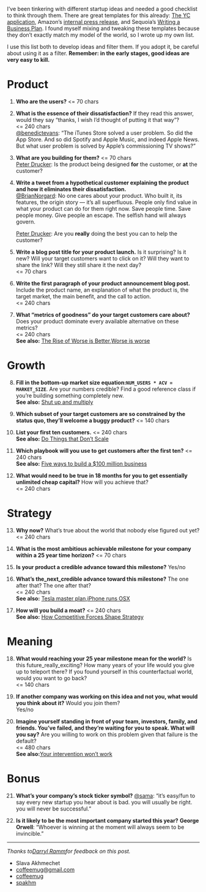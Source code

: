 I’ve been tinkering with different startup ideas and needed a good checklist to think through them. There are great templates for this already: [The YC application](https://apply.ycombinator.com/), Amazon’s [internal press release](https://www.quora.com/What-is-Amazons-approach-to-product-development-and-product-management/answer/Ian-McAllister), and Sequoia’s [Writing a Business Plan](https://www.sequoiacap.com/article/writing-a-business-plan/). I found myself mixing and tweaking these templates because they don’t exactly match my model of the world, so I wrote up my own list.

I use this list both to develop ideas and filter them. If you adopt it, be careful about using it as a filter. __Remember: in the early stages, good ideas are very easy to kill.__

Product
=======

1.  __Who are the users?__
    <= 70 chars
    
    
2.  __What is the essence of their dissatisfaction?__ If they read this answer, would they say “thanks, I wish I’d thought of putting it that way”?  
    <= 240 chars  
    [@benedictevans](https://twitter.com/benedictevans/status/1110538673873805314): “The iTunes Store solved a user problem. So did the App Store. And so did Spotify and Apple Music, and indeed Apple News. But what user problem is solved by Apple’s commissioning TV shows?”
    
    
3.  __What are you building for them?__
    <= 70 chars  
    [Peter Drucker](https://www.amazon.com/Effective-Executive-Definitive-Harperbusiness-Essentials/dp/0060833459/): Is the product being designed **for** the customer, or **at** the customer?
    
    
4.  __Write a tweet from a hypothetical customer explaining the product and how it eliminates their dissatisfaction.__  
    [@BrianNorgard](https://twitter.com/BrianNorgard/status/1110915013085028353): No one cares about your product. Who built it, its features, the origin story — it’s all superfluous. People only find value in what your product can do for them right now. Save people time. Save people money. Give people an escape. The selfish hand will always govern.  
    
    
    [Peter Drucker](https://www.amazon.com/Effective-Executive-Definitive-Harperbusiness-Essentials/dp/0060833459/): Are you **really** doing the best you can to help the customer?
    
    
5.  __Write a blog post title for your product launch.__ Is it surprising? Is it new? Will your target customers want to click on it? Will they want to share the link? Will they still share it the next day?  
    <= 70 chars
    
    
6.  __Write the first paragraph of your product announcement blog post.__ Include the product name, an explanation of what the product is, the target market, the main benefit, and the call to action.  
    <= 240 chars
    
    
7.  __What “metrics of goodness” do your target customers care about?__ Does your product dominate every available alternative on these metrics?  
    <= 240 chars  
    **See also:** [The Rise of Worse is Better](https://www.jwz.org/doc/worse-is-better.html),[Worse is worse](https://www.artima.com/weblogs/viewpost.jsp?thread=24807)

Growth
======

8.  __Fill in the bottom-up market size equation:`NUM_USERS * ACV = MARKET_SIZE`__. Are your numbers credible? Find a good reference class if you’re building something completely new.  
    **See also:** [Shut up and multiply](https://wiki.lesswrong.com/wiki/Shut_up_and_multiply)
    
    
9.  __Which subset of your target customers are so constrained by the status quo, they’ll welcome a buggy product?__
    <= 140 chars
    
    
10.  __List your first ten customers.__
    <= 240 chars  
    **See also:** [Do Things that Don’t Scale](http://paulgraham.com/ds.html)
    
    
11.  __Which playbook will you use to get customers after the first ten?__
    <= 240 chars  
    **See also:** [Five ways to build a $100 million business](http://christophjanz.blogspot.com/2014/10/five-ways-to-build-100-million-business.html)
    
    
12. __What would need to be true in 18 months for you to get essentially unlimited cheap capital?__ How will you achieve that?  
    <= 240 chars


Strategy
========

13.  __Why now?__ What’s true about the world that nobody else figured out yet?  
    <= 240 chars
    
    
14. __What is the most ambitious achievable milestone for your company within a 25 year time horizon?__
    <= 70 chars
    
    
15. __Is your product a credible advance toward this milestone?__
    Yes/no
    
16. __What’s the_next_credible advance toward this milestone?__ The one after that? The one after that?  
    <= 240 chars  
    **See also:** [Tesla master plan](https://twitter.com/spakhm/status/1111411471869595648),[iPhone runs OSX](https://twitter.com/stevesi/status/1111092932252041216)
    
    
17. __How will you build a moat?__
    <= 240 chars  
    **See also:** [How Competitive Forces Shape Strategy](https://hbr.org/1979/03/how-competitive-forces-shape-strategy)

Meaning
=======

18. __What would reaching your 25 year milestone mean for the world?__ Is this future_really_exciting? How many years of your life would you give up to teleport there? If you found yourself in this counterfactual world, would you want to go back?  
    <= 140 chars
    
    
19. __If another company was working on this idea and not you, what would you think about it?__ Would you join them?  
    Yes/no
    
    
20. __Imagine yourself standing in front of your team, investors, family, and friends. You’ve failed, and they’re waiting for you to speak. What will you say?__ Are you willing to work on this problem given that failure is the default?  
    <= 480 chars  
    **See also:**[Your intervention won’t work](https://twitter.com/statsepi/status/1021334815822548992)

Bonus
=====

21. __What’s your company’s stock ticker symbol?__
    [@sama](https://twitter.com/sama/status/571733273996488704): “it’s easy/fun to say every new startup you hear about is bad. you will usually be right. you will never be successful.”
    
    
22. __Is it likely to be the most important company started this year?__    **George Orwell**: “Whoever is winning at the moment will always seem to be invincible.”

* * *

_Thanks to[Darryl Ramm](https://twitter.com/darryl_ramm/status/1111829084202397696)for feedback on this post._

*   Slava Akhmechet
*   [coffeemug@gmail.com](mailto:coffeemug@gmail.com)
*   [coffeemug](https://github.com/coffeemug)
*   [spakhm](https://twitter.com/spakhm)